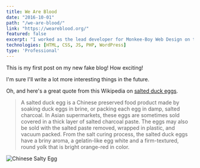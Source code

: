 ```yaml
---
title: We Are Blood
date: "2016-10-01"
path: "/we-are-blood/"
link: "https://weareblood.org/"
featured: false
excerpt: "I worked as the lead developer for Monkee-Boy Web Design on the We Are Blood website, a design and branding refresh for the Blood Center of Central Texas. The site was developed in the WordPress CMS using HTML, CSS (Sass), JavaScript, jQuery, and PHP. The site is fully responsive and makes use of the Facebook and Twitter APIs to pull in recent social media posts and features a robust events calendar to keep the community apprised of upcoming donation and outreach events."
technologies: [HTML, CSS, JS, PHP, WordPress]
type: 'Professional'
---
```


This is my first post on my new fake blog! How exciting!

I'm sure I'll write a lot more interesting things in the future.

Oh, and here's a great quote from this Wikipedia on [salted duck eggs](http://en.wikipedia.org/wiki/Salted_duck_egg).

>A salted duck egg is a Chinese preserved food product made by soaking duck eggs in brine, or packing each egg in damp, salted charcoal. In Asian supermarkets, these eggs are sometimes sold covered in a thick layer of salted charcoal paste. The eggs may also be sold with the salted paste removed, wrapped in plastic, and vacuum packed. From the salt curing process, the salted duck eggs have a briny aroma, a gelatin-like egg white and a firm-textured, round yolk that is bright orange-red in color.

![Chinese Salty Egg](./salty_egg.jpg)
